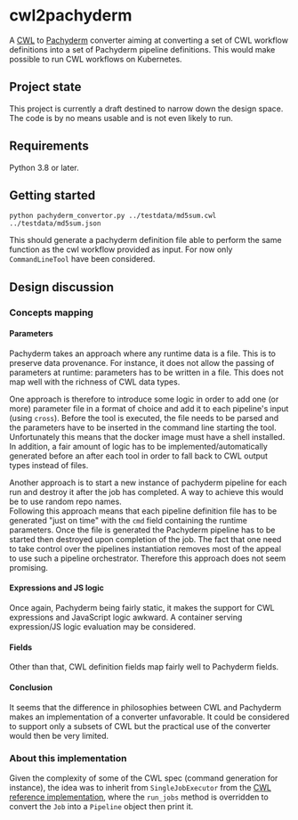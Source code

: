 # cwl2pachyderm

A [CWL](https://www.commonwl.org/) to [Pachyderm](https://github.com/pachyderm/pachyderm) converter aiming at 
converting a set of CWL workflow definitions into a set of Pachyderm pipeline definitions.
This would make possible to run CWL workflows on Kubernetes.

## Project state

This project is currently a draft destined to narrow down the design space.
The code is by no means usable and is not even likely to run.

## Requirements

Python 3.8 or later.

## Getting started

`python pachyderm_convertor.py ../testdata/md5sum.cwl ../testdata/md5sum.json`

This should generate a pachyderm definition file able to perform the same function as the cwl workflow provided as input.
For now only `CommandLineTool` have been considered.

## Design discussion

### Concepts mapping

#### Parameters

Pachyderm takes an approach where any runtime data is a file. This is to preserve data provenance.
For instance, it does not allow the passing of parameters at runtime: parameters has to be written in a file.
This does not map well with the richness of CWL data types.

One approach is therefore to introduce some logic in order to add one (or more) parameter file in a format of choice and add it to 
each pipeline's input (using `cross`). Before the tool is executed, the file needs to be parsed and the parameters have to be inserted in the command line starting the tool.  
Unfortunately this means that the docker image must have a shell installed.
In addition, a fair amount of logic has to be implemented/automatically generated before an after each tool in order to fall back to CWL output types instead of files.

Another approach is to start a new instance of pachyderm pipeline for each run and destroy it after the job has completed.
A way to achieve this would be to use random repo names.  
Following this approach means that each pipeline definition file has to be generated "just on time" with
the `cmd` field containing the runtime parameters. Once the file is generated the Pachyderm pipeline has to be started then destroyed upon completion of the job.
The fact that one need to take control over the pipelines instantiation removes most of the appeal to use such a pipeline orchestrator.
Therefore this approach does not seem promising.

#### Expressions and JS logic

Once again, Pachyderm being fairly static, it makes the support for CWL expressions and JavaScript logic awkward.
A container serving expression/JS logic evaluation may be considered.

#### Fields

Other than that, CWL definition fields map fairly well to Pachyderm fields.

#### Conclusion

It seems that the difference in philosophies between CWL and Pachyderm makes an implementation of a converter unfavorable.
It could be considered to support only a subsets of CWL but the practical use of the converter would then be very limited.

### About this implementation

Given the complexity of some of the CWL spec (command generation for instance), the idea was to inherit from `SingleJobExecutor` from the [CWL reference implementation](https://github.com/common-workflow-language/cwltool),
where the `run_jobs` method is overridden to convert the `Job` into a `Pipeline` object then print it.